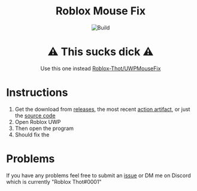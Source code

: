 <div align="center">
<h1 id="roblox-mouse-fix">Roblox Mouse Fix</h1>
<p><img src="https://github.com/Roblox-Thot/RobloxMouseFix/actions/workflows/python-app.yml/badge.svg" alt="Build"></p>
</div>

<div align="center">
<h1 id="roblox-mouse-fix">⚠️ This sucks dick ⚠️</h1>
<p>Use this one instead <a href="https://github.com/Roblox-Thot/UWPMouseFix">Roblox-Thot/UWPMouseFix</a></p>
</div>


# Instructions
1. Get the download from [releases](https://github.com/Roblox-Thot/RobloxMouseFix/releases/latest), the most recent [action artifact](https://github.com/Roblox-Thot/RobloxMouseFix/actions/workflows/python-app.yml), or just the [source code](./mouse.py)
2. Open Roblox UWP
3. Then open the program
4. Should fix the 

# Problems
If you have any problems feel free to submit an [issue](https://github.com/Roblox-Thot/RobloxMouseFix/issues) or DM me on Discord which is currently "Roblox Thot#0001"
